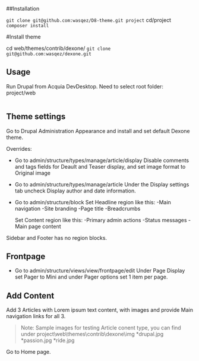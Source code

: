 ##Installation

`git clone git@github.com:wasqez/D8-theme.git project`
cd/project
`composer install`

#Install theme

cd web/themes/contrib/dexone/
`git clone git@github.com:wasqez/dexone.git`

## Usage

Run Drupal from Acquia DevDesktop. 
Need to select root folder: project/web

```
```

## Theme settings
Go to Drupal Administration Appearance and install and set default Dexone theme.

Overrides:

* Go to admin/structure/types/manage/article/display
  Disable comments and tags fields for Deault and Teaser display, and set image format to Original image
* Go to admin/structure/types/manage/article
  Under the Display settings tab uncheck Display author and date information.
* Go to admin/structure/block
  Set Headline region like this:
  -Main navigation
  -Site branding
  -Page title
  -Breadcrumbs
  
  Set Content region like this:
  -Primary admin actions
  -Status messages
  -Main page content
  
 Sidebar and Footer has no region blocks.
 
## Frontpage
 * Go to admin/structure/views/view/frontpage/edit
  Under Page Display set Pager to Mini and under Pager options set 1 item per page.

## Add Content

Add 3 Articles with Lorem ipsum text content, with images and provide Main navigation links for all 3.
>Note: Sample images for testing Article conent type, you can find under project\web\themes\contrib\dexone\img
*drupal.jpg
*passion.jpg
*ride.jpg

Go to Home page.

